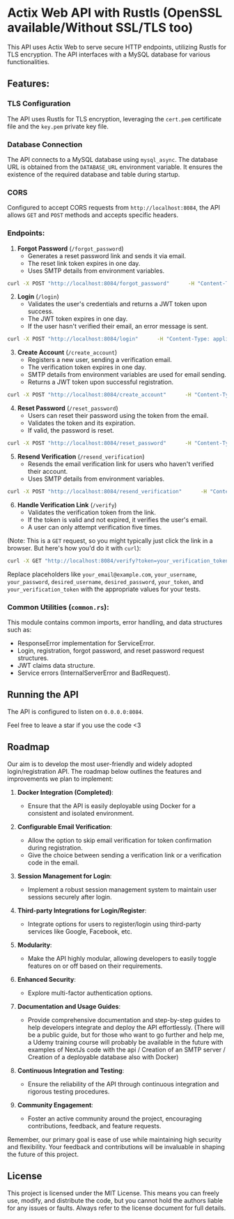 # Actix Web API with Rustls (OpenSSL available/Without SSL/TLS too)

This API uses Actix Web to serve secure HTTP endpoints, utilizing Rustls for TLS encryption. The API interfaces with a MySQL database for various functionalities.

## Features:

### TLS Configuration
The API uses Rustls for TLS encryption, leveraging the `cert.pem` certificate file and the `key.pem` private key file.

### Database Connection
The API connects to a MySQL database using `mysql_async`. The database URL is obtained from the `DATABASE_URL` environment variable. It ensures the existence of the required database and table during startup.

### CORS
Configured to accept CORS requests from `http://localhost:8084`, the API allows `GET` and `POST` methods and accepts specific headers.

### Endpoints:

1. **Forgot Password** (`/forgot_password`)
    - Generates a reset password link and sends it via email.
    - The reset link token expires in one day.
    - Uses SMTP details from environment variables.

```bash
curl -X POST "http://localhost:8084/forgot_password"      -H "Content-Type: application/json"      -d '{"email": "your_email@example.com"}'
```

2. **Login** (`/login`)
    - Validates the user's credentials and returns a JWT token upon success.
    - The JWT token expires in one day.
    - If the user hasn't verified their email, an error message is sent.

```bash
curl -X POST "http://localhost:8084/login"      -H "Content-Type: application/json"      -d '{"username": "your_username", "password": "your_password"}'
```

3. **Create Account** (`/create_account`)
    - Registers a new user, sending a verification email.
    - The verification token expires in one day.
    - SMTP details from environment variables are used for email sending.
    - Returns a JWT token upon successful registration.

```bash
curl -X POST "http://localhost:8084/create_account"      -H "Content-Type: application/json"      -d '{"username": "desired_username", "email": "your_email@example.com", "password": "desired_password"}'
```

4. **Reset Password** (`/reset_password`)
    - Users can reset their password using the token from the email.
    - Validates the token and its expiration.
    - If valid, the password is reset.

```bash
curl -X POST "http://localhost:8084/reset_password"      -H "Content-Type: application/json"      -d '{"email": "your_email@example.com", "token": "your_token", "new_password": "new_password"}'
```

5. **Resend Verification** (`/resend_verification`)
    - Resends the email verification link for users who haven't verified their account.
    - Uses SMTP details from environment variables.

```bash
curl -X POST "http://localhost:8084/resend_verification"      -H "Content-Type: application/json"      -d '{"email": "your_email@example.com"}'
```

6. **Handle Verification Link** (`/verify`)
    - Validates the verification token from the link.
    - If the token is valid and not expired, it verifies the user's email.
    - A user can only attempt verification five times.

(Note: This is a `GET` request, so you might typically just click the link in a browser. But here's how you'd do it with `curl`):

```bash
curl -X GET "http://localhost:8084/verify?token=your_verification_token"
```

Replace placeholders like `your_email@example.com`, `your_username`, `your_password`, `desired_username`, `desired_password`, `your_token`, and `your_verification_token` with the appropriate values for your tests.

### Common Utilities (`common.rs`):

This module contains common imports, error handling, and data structures such as:

- ResponseError implementation for ServiceError.
- Login, registration, forgot password, and reset password request structures.
- JWT claims data structure.
- Service errors (InternalServerError and BadRequest).

## Running the API

The API is configured to listen on `0.0.0.0:8084`.

Feel free to leave a star if you use the code <3 

## Roadmap

Our aim is to develop the most user-friendly and widely adopted login/registration API. The roadmap below outlines the features and improvements we plan to implement:

1. **Docker Integration (Completed)**: 
   - Ensure that the API is easily deployable using Docker for a consistent and isolated environment. 
   
2. **Configurable Email Verification**:
   - Allow the option to skip email verification for token confirmation during registration.
   - Give the choice between sending a verification link or a verification code in the email.

3. **Session Management for Login**:
   - Implement a robust session management system to maintain user sessions securely after login.
   
4. **Third-party Integrations for Login/Register**:
   - Integrate options for users to register/login using third-party services like Google, Facebook, etc.

5. **Modularity**: 
   - Make the API highly modular, allowing developers to easily toggle features on or off based on their requirements.

6. **Enhanced Security**:
   - Explore multi-factor authentication options.

7. **Documentation and Usage Guides**:
   - Provide comprehensive documentation and step-by-step guides to help developers integrate and deploy the API effortlessly. (There will be a public guide, but for those who want to go further and help me, a Udemy training course will probably be available in the future with examples of NextJs code with the api / Creation of an SMTP server / Creation of a deployable database also with Docker)

8. **Continuous Integration and Testing**:
   - Ensure the reliability of the API through continuous integration and rigorous testing procedures.

9. **Community Engagement**:
   - Foster an active community around the project, encouraging contributions, feedback, and feature requests.

Remember, our primary goal is ease of use while maintaining high security and flexibility. Your feedback and contributions will be invaluable in shaping the future of this project.

## License

This project is licensed under the MIT License. This means you can freely use, modify, and distribute the code, but you cannot hold the authors liable for any issues or faults. Always refer to the license document for full details.
